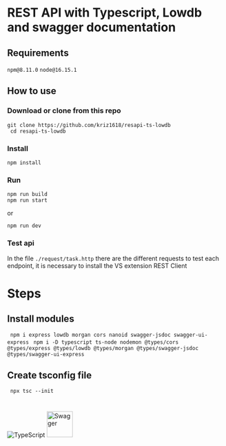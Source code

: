#  **REST API with Typescript, Lowdb and swagger documentation**

## Requirements
`npm@8.11.0`
`node@16.15.1`

## How to use

### Download or clone from this repo

```
git clone https://github.com/kriz1618/resapi-ts-lowdb
 cd resapi-ts-lowdb
```

### Install

```
npm install
```

### Run

```
npm run build
npm run start
```

or

```
npm run dev
```
### Test api
In the file `./request/task.http` there are the different requests to test each endpoint, it is necessary to install the VS extension REST Client

# Steps

## Install modules
``` npm i express lowdb morgan cors nanoid swagger-jsdoc swagger-ui-express```
``` npm i -D typescript ts-node nodemon @types/cors @types/express @types/lowdb @types/morgan @types/swagger-jsdoc @types/swagger-ui-express```

## Create tsconfig file
``` npx tsc --init```


#
![TypeScript](https://badges.frapsoft.com/typescript/code/typescript.png?v=101)
<img src="https://encrypted-tbn0.gstatic.com/images?q=tbn:ANd9GcR9GlozyrEsA25S68xqsWEgejZkSQPi2L7SBw&usqp=CAU" alt="Swagger" style="width:60px;"/>
